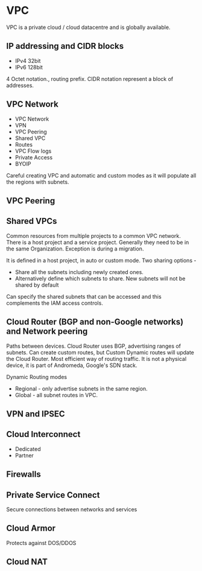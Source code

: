 # VPC

VPC is a private cloud / cloud datacentre and is globally available.

## IP addressing and CIDR blocks

- IPv4 32bit
- IPv6 128bit

4 Octet notation., routing prefix. CIDR notation represent a block of addresses.

## VPC Network

- VPC Network
- VPN
- VPC Peering
- Shared VPC
- Routes
- VPC Flow logs
- Private Access
- BYOIP

Careful creating VPC and automatic and custom modes as it will populate all the regions with subnets. 

## VPC Peering

## Shared VPCs

Common resources from multiple projects to a common VPC network. There is a host project and a service project. Generally they need to be in the same Organization. Exception is during a migration.

It is defined in a host project, in auto or custom mode.
Two sharing options - 
- Share all the subnets including newly created ones.
- Alternatively define which subnets to share. New subnets will not be shared by default

Can specify the shared subnets that can be accessed and this complements the IAM access controls.

## Cloud Router (BGP and non-Google networks) and Network peering

Paths between devices. Cloud Router uses BGP, advertising ranges of subnets. Can create custom routes, but Custom Dynamic routes will update the Cloud Router. Most efficient way of routing traffic. It is not a physical device, it is part of Andromeda, Google's SDN stack.

Dynamic Routing modes

- Regional - only advertise subnets in the same region.
- Global - all subnet routes in VPC.

## VPN and IPSEC

## Cloud Interconnect
  - Dedicated
  - Partner

## Firewalls

## Private Service Connect
  Secure connections between networks and services

## Cloud Armor

Protects against DOS/DDOS

## Cloud NAT
   